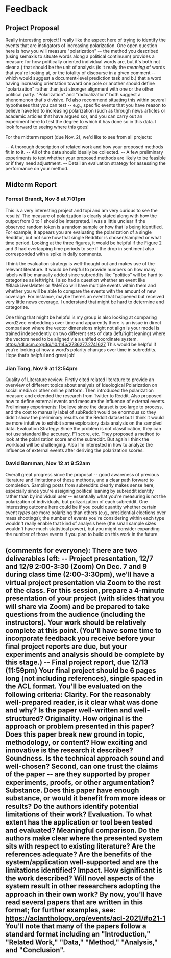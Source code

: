 # Feedback

## Project Proposal

Really interesting project! I really like the aspect here of trying to identify the events that are instigators of increasing polarization. One open question here is how you will measure "polarization" -- the method you described (using semaxis to situate words along a political continuum) provides a measure for how politically oriented individual words are, but it's both not clear a.) that should be the unit of analysis (is it really the *meaning* of words that you're looking at, or the totality of discourse in a given comment -- which would suggest a document-level prediction task and b.) that a word having increasing orientation toward one pole or another should define "polarization" rather than just stronger alignment with one or the other political party. "Polarization" and "radicalization" both suggest a phenomenon that's divisive.  I'd also recommend situating this within several hypotheses that you can test -- e.g., specific events that you have reason to believe have led to increasing polarization (such as through news articles or academic articles that have argued so), and you can carry out an experiment here to test the degree to which it has done so in this data. I look forward to seeing where this goes!

For the midterm report (due Nov. 2), we'd like to see from all projects:

-- A thorough description of related work and how your proposed methods fit in to it.
-- All of the data should ideally be collected.
-- A few preliminary experiments to test whether your proposed methods are likely to be feasible or if they need adjustment.
-- Detail an evaluation strategy for assessing the performance on your method.

## Midterm Report

### Forrest Brandt, Nov 8 at 7:01pm

This is a very interesting project and topi and am very curious to see the results! The measure of polarization is clearly stated along with how the output from 0 to 1 should be interpreted. I was a little unclear if the observed random token is a random sample or how that is being identified. For example, it appears you are evaluating the polarization of a single Redditor, but not sure how that single Redditor is chosen/sampled or what time period. Looking at the three figures, it would be helpful if the Figure 2 and 3 had overlapping time periods to see if the drop in sentiment also corresponded with a spike in daily comments.

I think the evaluation strategy is well-thought out and makes use of the relevant literature. It would be helpful to provide numbers on how many labels will be manually added since subreddits like “politics” will be hard to categorize as left/right. I also had a question whether an event like #BlackLivesMatter or #MeToo will have multiple events within them and whether you will be able to compare the events with the amount of new coverage. For instance, maybe there’s an event that happened but received very little news coverage. I understand that might be hard to determine and categorize.

One thing that might be helpful is my group is also looking at comparing word2vec embeddings over time and apparently there is an issue in direct comparison where the vector dimensions might not align is your model is trained independently on two different sets of data (left/right leaning) where the vectors need to be aligned via a unified coordinate system. https://dl.acm.org/doi/10.1145/2736277.2741627 This would be helpful if you’re looking at how a word’s polarity changes over time in subreddits. Hope that’s helpful and great job!

### Jian Tong, Nov 9 at 12:54pm

Quality of Literature review: Firstly cited related literature to provide an overview of different topics about analysis of Ideological Polarization on social media or other online platform. Then introduced the polarization measure and extended the research from Twitter to Reddit. Also proposed how to define external events and measure the influence of external events. Preliminary experiments: I believe since the dataset is too large to process, and the cost to manually label of subReddit would be enormous so they didn’t show the preliminary results on the Reddit dataset but I think it would be more intuitive to exhibit some exploratory data analysis on the sampled data. Evaluation Strategy: Since the problem is not classification, they can not use standard like accuracy, F1 score, etc. They proposed a method to look at the polarization score and the subreddit. But again I think the workload will be challenging. Also I’m interested in how to analyze the influence of external events after deriving the polarization scores.

### David Bamman, Nov 12 at 9:52am

Overall great progress since the proposal -- good awareness of previous literature and limitations of these methods, and a clear path forward to completion. Sampling posts from subreddits clearly makes sense here, especially since you're assigning political leaning by subreddit identity rather than by individual user -- essentially what you're measuring is not the polarization of individuals, but polizarization of each subreddit. One interesting outcome here could be if you could quantity whether certain event *types* are more polarizing than others (e.g., presidential elections over mass shootings); the number of events you're considering within each type wouldn't really enable that kind of analysis here (the small sample sizes wouldn't have much statistical power), but you might consider expanding the number of those events if you plan to build on this work in the future. 


## (comments for everyone): There are two deliverables left: -- Project presentation, 12/7 and 12/9 2:00-3:30 (Zoom) On Dec. 7 and 9 during class time (2:00-3:30pm), we'll have a virtual project presentation via Zoom to the rest of the class. For this session, prepare a 4-minute presentation of your project (with slides that you will share via Zoom) and be prepared to take questions from the audience (including the instructors). Your work should be relatively complete at this point. (You'll have some time to incorporate feedback you receive before your final project reports are due, but your experiments and analysis should be complete by this stage.) -- Final project report, due 12/13 (11:59pm) Your final project should be 6 pages long (not including references), single spaced in the ACL format. You'll be evaluated on the following criteria: Clarity. For the reasonably well-prepared reader, is it clear what was done and why? Is the paper well-written and well-structured? Originality. How original is the approach or problem presented in this paper? Does this paper break new ground in topic, methodology, or content? How exciting and innovative is the research it describes? Soundness. Is the technical approach sound and well-chosen? Second, can one trust the claims of the paper -- are they supported by proper experiments, proofs, or other argumentation? Substance. Does this paper have enough substance, or would it benefit from more ideas or results? Do the authors identify potential limitations of their work? Evaluation. To what extent has the application or tool been tested and evaluated? Meaningful comparison. Do the authors make clear where the presented system sits with respect to existing literature? Are the references adequate? Are the benefits of the system/application well-supported and are the limitations identified? Impact. How significant is the work described? Will novel aspects of the system result in other researchers adopting the approach in their own work? By now, you'll have read several papers that are written in this format; for further examples, see: https://aclanthology.org/events/acl-2021/#p21-1 You'll note that many of the papers follow a standard format including an "Introduction," "Related Work," "Data," "Method," "Analysis," and "Conclusion".